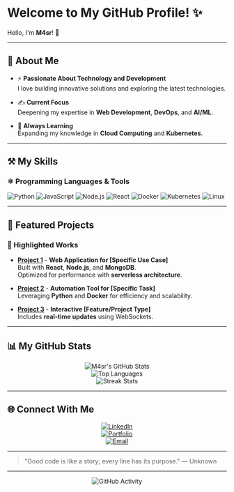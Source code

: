# Welcome to My GitHub Profile! ✨

Hello, I'm **M4sr**! 🚀

---

## 🌟 About Me

- ⚡ **Passionate About Technology and Development**  
  I love building innovative solutions and exploring the latest technologies.

- ✍️ **Current Focus**  
  Deepening my expertise in **Web Development**, **DevOps**, and **AI/ML**.

- 🌱 **Always Learning**  
  Expanding my knowledge in **Cloud Computing** and **Kubernetes**.

---

## ⚒️ My Skills

### ⚛ Programming Languages & Tools

![Python](https://img.shields.io/badge/-Python-3776AB?logo=python&logoColor=white&style=flat-square)
![JavaScript](https://img.shields.io/badge/-JavaScript-F7DF1E?logo=javascript&logoColor=white&style=flat-square)
![Node.js](https://img.shields.io/badge/-Node.js-339933?logo=node.js&logoColor=white&style=flat-square)
![React](https://img.shields.io/badge/-React-61DAFB?logo=react&logoColor=white&style=flat-square)
![Docker](https://img.shields.io/badge/-Docker-2496ED?logo=docker&logoColor=white&style=flat-square)
![Kubernetes](https://img.shields.io/badge/-Kubernetes-326CE5?logo=kubernetes&logoColor=white&style=flat-square)
![Linux](https://img.shields.io/badge/-Linux-FCC624?logo=linux&logoColor=white&style=flat-square)

---

## 📝 Featured Projects

### 🚀 Highlighted Works

- [**Project 1**](https://github.com/M4sr/project1) - **Web Application for [Specific Use Case]**  
  Built with **React**, **Node.js**, and **MongoDB**.  
  Optimized for performance with **serverless architecture**.

- [**Project 2**](https://github.com/M4sr/project2) - **Automation Tool for [Specific Task]**  
  Leveraging **Python** and **Docker** for efficiency and scalability.

- [**Project 3**](https://github.com/M4sr/project3) - **Interactive [Feature/Project Type]**  
  Includes **real-time updates** using WebSockets.

---

## 📊 My GitHub Stats

<div align="center">

![M4sr's GitHub Stats](https://github-readme-stats.vercel.app/api?username=M4sr&show_icons=true&theme=radical)  
![Top Languages](https://github-readme-stats.vercel.app/api/top-langs/?username=M4sr&layout=compact&theme=radical)  
![Streak Stats](https://github-readme-streak-stats.herokuapp.com/?user=M4sr&theme=radical&hide_border=true)

</div>

---

## 🌐 Connect With Me

<div align="center">

[![LinkedIn](https://img.shields.io/badge/-LinkedIn-0077B5?logo=linkedin&logoColor=white&style=flat-square)](https://www.linkedin.com/in/username)  
[![Portfolio](https://img.shields.io/badge/-Portfolio-000?style=flat-square)](https://yourportfolio.com)  
[![Email](https://img.shields.io/badge/-Email-D14836?logo=gmail&logoColor=white&style=flat-square)](mailto:youremail@example.com)

</div>

---

> "Good code is like a story; every line has its purpose." — Unknown

---

<div align="center">

![GitHub Activity](https://github-readme-activity-graph.cyclic.app/graph?username=M4sr&theme=radical)

</div>
